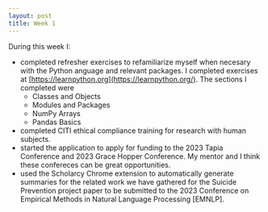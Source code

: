 ```yaml
---
layout: post
title: Week 1
---
```


During this week I:
* completed refresher exercises to refamiliarize myself when necesary with the Python anguage and relevant packages. I completed exercises at [https://learnpython.org](https://learnpython.org/). The sections I completed were
    * Classes and Objects
    * Modules and Packages
    * NumPy Arrays
    * Pandas Basics
* completed CITI ethical compliance training for research with human subjects.
* started the application to apply for funding to the 2023 Tapia Conference and 2023 Grace Hopper Conference. My mentor and I think these confereces can be great opportunities.
* used the Scholarcy Chrome extension to automatically generate summaries for the related work we have gathered for the Suicide Prevention project paper to be submitted to the 2023 Conference on Empirical Methods in Natural Language Processing \[EMNLP\].

